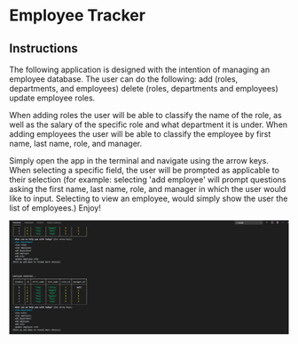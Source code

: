 # Employee Tracker

## Instructions

The following application is designed with the intention of managing an employee database. The user can do the following:
add (roles, departments, and employees)
delete (roles, departments and employees)
update employee roles.

When adding roles the user will be able to classify the name of the role, as well as the salary of the specific role and what department it is under.
When adding employees the user will be able to classify the employee by first name, last name, role, and manager.

Simply open the app in the terminal and navigate using the arrow keys. 
When selecting a specific field, the user will be prompted as applicable to their selection (for example: selecting 'add employee' will prompt questions asking the first name, last name, role, and manager in which the user would like to input. Selecting to view an employee, would simply show the user the list of employees.) Enjoy!


![](Master/trackerterminal.png)
